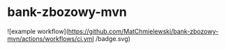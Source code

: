 # bank-zbozowy-mvn
![example workflow](https://github.com/MatChmielewski/bank-zbozowy-mvn/actions/workflows/ci.yml
/badge.svg)
